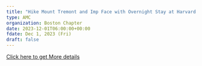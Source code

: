 ```yaml
---
title: "Hike Mount Tremont and Imp Face with Overnight Stay at Harvard Outing Club" 
type: AMC
organization: Boston Chapter
date: 2023-12-01T06:00:00+00:00
fdate: Dec 1, 2023 (Fri)
draft: false
---
```

<a href="https://activities.outdoors.org/search/index.cfm/action/details/id/147245" target="_blank">Click here to get More details</a>

